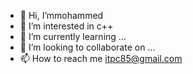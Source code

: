 - 👋 Hi, I’mmohammed
- 👀 I’m interested in c++
- 🌱 I’m currently learning ...
- 💞️ I’m looking to collaborate on ...
- 📫 How to reach me itpc85@gmail.com

<!---
iraqxcom/iraqxcom is a ✨ special ✨ repository because its `README.md` (this file) appears on your GitHub profile.
You can click the Preview link to take a look at your changes.
--->
